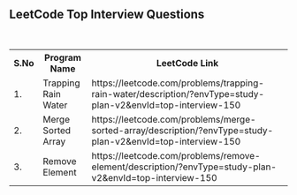 <h2>LeetCode Top Interview Questions</h2>
<br>
<table>        
  <tr>
    <th>S.No</th> 
    <th>Program Name</th>
    <th>LeetCode Link</th>
  </tr>    
  <tr>
    <td>1.</td>
    <td>Trapping Rain Water</td>
    <td>https://leetcode.com/problems/trapping-rain-water/description/?envType=study-plan-v2&envId=top-interview-150</td>
  </tr>
  <tr>
    <td>2.</td>
    <td>Merge Sorted Array</td>
    <td>https://leetcode.com/problems/merge-sorted-array/description/?envType=study-plan-v2&envId=top-interview-150</td>
  </tr>
  <tr>
    <td>3.</td>
    <td>Remove Element</td>
    <td>https://leetcode.com/problems/remove-element/description/?envType=study-plan-v2&envId=top-interview-150</td>
  </tr>
</table>
